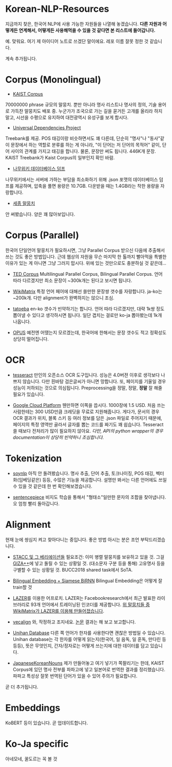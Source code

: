 # Korean-NLP-Resources

지금까지 찾은, 한국어 NLP에 사용 가능한 자원들을 나열해 놓겠습니다.
**다른 자원과 어떻게든 연계해서, 어떻게든 사용해먹을 수 있을 것 같다면 본 리스트에 들어갑니다.**

예. 맞워요. 여기 제 아이디어 노트로 쓰겠단 말이에요. 레포 이름 잘못 정한 것 같습니다.

계속 추가됩니다.

# Corpus (Monolingual)

* [KAIST Corpus](http://semanticweb.kaist.ac.kr/home/index.php/KAIST_Corpus)

70000000 phrase 규모의 말뭉치. 뿐만 아니라 명사 리스트나 명사의 정의, 기술 용어로 가득찬 말뭉치도 배포 중. 누군가가 조국으로 가는 길을 묻거든 고개를 올리라 하지 말고, 시선을 수평으로 유지하여 대전광역시 유성구를 보게 합시다.

* [Universal Dependencies Project](https://universaldependencies.org/)

Treebank를 제공. POS 태깅이랑 비슷하면서도 꽤 다른데, 단순히 "명사"나 "동사"같이 문장에서 하는 역할로 분류를 하는 게 아니라, "이 단어는 저 단어의 목적어" 같이, 단어 사이의 관계를 가지고 태깅을 합니다. 물론, 문장만 써도 됩니다. 446K개 문장. KAIST Treebank가 Kaist Corpus의 일부인지 확인 바람.

* [나무위키 데이터베이스 덤프](https://namu.wiki/w/%EB%82%98%EB%AC%B4%EC%9C%84%ED%82%A4:%EB%8D%B0%EC%9D%B4%ED%84%B0%EB%B2%A0%EC%9D%B4%EC%8A%A4%20%EB%8D%A4%ED%94%84?from=%EB%82%98%EB%AC%B4%EC%9C%84%ED%82%A4%20%EB%8D%B0%EC%9D%B4%ED%84%B0%EB%B2%A0%EC%9D%B4%EC%8A%A4%20%EB%8D%A4%ED%94%84)

나무위키에서는 서버에 가하는 부담을 최소화하기 위해 .json 포맷의 데이터베이스 덤프를 제공하며, 압축을 풀면 용량은 10.7GB. 다운받을 때는 1.4GB라는 착한 용량을 자랑합니다.

* [세종 말뭉치](https://ithub.korean.go.kr/user/guide/corpus/guide3.do) 

안 써봤습니다. 양은 꽤 많아보입니다.

# Corpus (Parallel)

한국어 단일언어 말뭉치가 필요하시면, 그냥 Parallel Corpus 받으신 다음에 추출해서 쓰는 것도 좋은 방법입니다. 근데 웹상의 자원을 무슨 마지막 한 톨까지 빨아먹을 특별한 이유가 있는 게 아니면 그냥 그러지 맙시다. 위에 있는 것만으로도 충분하실 것 같은데...

* [TED Corpus](https://github.com/ajinkyakulkarni14/TED-Multilingual-Parallel-Corpus)
Multilingual Parallel Corpus, Bilingual Parallel Corpus. 언어 따라 다르겠지만 최소 문장이 ~300k개는 된다고 보시면 됩니다.

* [WikiMatrix](https://github.com/facebookresearch/LASER/tree/master/tasks/WikiMatrix)
특정 언어 페어에 대해선 쓸만한 문장쌍 갯수를 자랑합니다. ja-ko는 ~200k개. 다만 alignment가 완벽하지는 않으니 조심.

* [tatoeba](http://www.manythings.org/anki/)
en-ko 갯수가 빈약하기는 합니다. 언어 따라 다르겠지만, 대략 1k쌍 정도 뽑아낼 수 있다고 생각하시면 됩니다. 일단 겹치는 걸로만 ko-ja 뽑아봤는데 1k개 나옵니다.

* [OPUS](http://opus.nlpl.eu/index.php)
예전엔 어땠는지 모르겠는데, 한국어에 한해서는 문장 갯수도 적고 정확성도 상당히 떨어집니다.

# OCR

* [tesseract](https://github.com/tesseract-ocr/tesseract)
만인의 오픈소스 OCR 도구입니다. 성능은 4.0버젼 이후로 생각보다 나쁘지 않습니다. 다만 흰바탕 검은글씨가 아니면 망합니다. 또, 페이지를 기울일 경우 성능이 저하되는 것으로 의심됩니다. Preprocessing을 정말, 정말, **정말** 잘 해줄 필요가 있습니다.

* [Google Cloud Platform](https://cloud.google.com)
웬만하면 이쪽을 씁시다. 1000장에 1.5 USD. 처음 쓰는 사람한테는 300 USD만큼 크레딧을 무료로 지원해줍니다. 게다가, 문서의 경우 OCR 결과가 위치, 블록 스키 등 여러 정보를 담은 .json 파일로 주어지기 때문에, 페이지의 특정 영역만 골라서 글자를 뽑는 코드를 짜기도 꽤 쉽습니다. Tesseract 쓸 때보다 전처리가 많이 필요하지 않아요. *다만, API의 python wrapper의 경우 documentation이 상당히 빈약하니 조심합니다.*

# Tokenization

* [soynlp](https://github.com/lovit/soynlp) 아직 안 돌려봤습니다. 명사 추출, 단어 추출, 토크나이징, POS 태깅, 벡터화(임베딩같은) 등등, 수많은 기능을 제공합니다. 설명만 봐서는 다른 언어에도 쓰일 수 있을 것 같은데 한 번 확인해보겠습니다.

* [sentencepiece](https://github.com/google/sentencepiece/blob/master/python/README.md)
비지도 학습을 통해서 "형태소"일만한 문자의 조합을 찾아냅니다. 오 엄청 빨리 돌아갑니다.

# Alignment

현재 눈에 쌍심지 켜고 찾아다니는 중입니다. 좋은 방법 아시는 분은 조언 부탁드리겠습니다.

* [STACC 및 그 베리에이션들](http://lrec-conf.org/workshops/lrec2018/W8/pdf/6_W8.pdf) 필요조건: 이미 병렬 말뭉치를 보유하고 있을 것. 그걸 [GIZA++](https://github.com/moses-smt/giza-pp/tree/master/GIZA%2B%2B-v2)에 넣고 돌릴 수 있는 상황일 것. (대소문자 구분 등을 통해) 고유명사 등을 구별할 수 있는 상황일 것. BUCC2018 shared task에서 SoTA.

* [Bilingual Embedding + Siamese BiRNN](https://arxiv.org/pdf/1806.05559v2.pdf) Bilingual Embedding은 어떻게 잘 train할 것

* [LAZER](https://github.com/facebookresearch/LASER)를 이용한 어프로치. LAZER는 Facebookresearch에서 최근 발표한 라이브러리로 93개 언어에서 트레이닝된 인코더를 제공합니다. [위 말뭉치들 중 WikiMatrix가 LAZER를 이용해 만들어졌습니다](https://arxiv.org/abs/1907.05791).

* [vecalign](https://github.com/thompsonb/vecalign) 와, 작정하고 조지네요. [논문](https://www.aclweb.org/anthology/D19-1136/) 결과는 해 보고 보고합니다.

* [Unihan Database](https://unicode.org/charts/unihan.html) 다른 쪽 언어가 한자를 사용한다면 괜찮은 방법일 수 있습니다. Unihan database는 각 한자를 어떻게 읽는지(한국어, 일 음독, 일 훈독, 만다린 등등등), 뜻은 무엇인지, 간자/정자로는 어떻게 쓰는지에 대한 데이터를 담고 있습니다.

* [JapaneseKoreanNouns](https://github.com/stet-stet/JapaneseKoreanNouns) 제가 만들어놓고 여기 넣기가 쪽팔리기는 한데, KAIST Corpus에 있던 명사 전부를 파파고에 넣고 일본어로 번역한 결과를 정리했습니다. 파파고 특성상 잘못 번역된 단어가 있을 수 있어 주의가 필요합니다.


곧 더 추가됩니다.

# Embeddings

KoBERT 등이 있습니다. 곧 업데이트합니다.

# Ko-Ja specific

아네모네, 꿀도르는 꼭 볼 것
